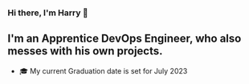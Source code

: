 ### Hi there, I'm Harry 👋

## I'm an Apprentice DevOps Engineer, who also messes with his own projects.

- 🎓 My current Graduation date is set for July 2023
